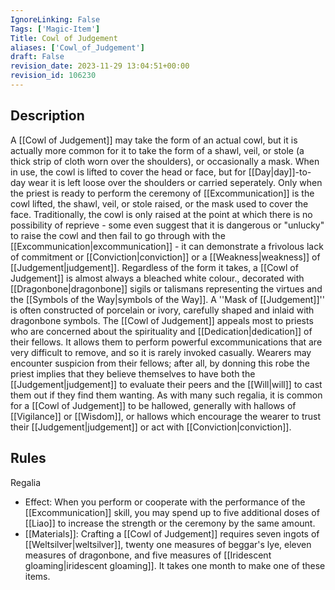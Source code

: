 ```yaml
---
IgnoreLinking: False
Tags: ['Magic-Item']
Title: Cowl of Judgement
aliases: ['Cowl_of_Judgement']
draft: False
revision_date: 2023-11-29 13:04:51+00:00
revision_id: 106230
---
```


## Description
A [[Cowl of Judgement]] may take the form of an actual cowl, but it is actually more common for it to take the form of a shawl, veil, or stole (a thick strip of cloth worn over the shoulders), or occasionally a mask. When in use, the cowl is lifted to cover the head or face, but for [[Day|day]]-to-day wear it is left loose over the shoulders or carried seperately. Only when the priest is ready to perform the ceremony of [[Excommunication]] is the cowl lifted, the shawl, veil, or stole raised, or the mask used to cover the face. Traditionally, the cowl is only raised at the point at which there is no possibility of reprieve - some even suggest that it is dangerous or "unlucky" to raise the cowl and then fail to go through with the [[Excommunication|excommunication]] - it can demonstrate a frivolous lack of commitment or [[Conviction|conviction]] or a [[Weakness|weakness]] of [[Judgement|judgement]].
Regardless of the form it takes, a [[Cowl of Judgement]] is almost always a bleached white colour., decorated with [[Dragonbone|dragonbone]] sigils or talismans representing the virtues and the [[Symbols of the Way|symbols of the Way]]. A ''Mask of [[Judgement]]'' is often constructed of porcelain or ivory, carefully shaped and inlaid with dragonbone symbols.
The [[Cowl of Judgement]] appeals most to priests who are concerned about the spirituality and [[Dedication|dedication]] of their fellows. It allows them to perform powerful excommunications that are very difficult to remove, and so it is rarely invoked casually. Wearers may encounter suspicion from their fellows; after all, by donning this robe the priest implies that they believe themselves to have both the [[Judgement|judgement]] to evaluate their peers and the [[Will|will]] to cast them out if they find them wanting.
As with many such regalia, it is common for a [[Cowl of Judgement]] to be hallowed, generally with hallows of [[Vigilance]] or [[Wisdom]], or hallows which encourage the wearer to trust their [[Judgement|judgement]] or act with [[Conviction|conviction]].
## Rules
Regalia
* Effect: When you perform or cooperate with the performance of the [[Excommunication]] skill, you may spend up to five additional doses of [[Liao]] to increase the strength or the ceremony by the same amount.
* [[Materials]]: Crafting a [[Cowl of Judgement]] requires seven ingots of [[Weltsilver|weltsilver]], twenty one measures of beggar's lye, eleven measures of dragonbone, and five measures of [[Iridescent gloaming|iridescent gloaming]]. It takes one month to make one of these items.